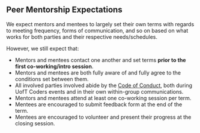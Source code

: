 
## Peer Mentorship Expectations

We expect mentors and mentees to largely set their own terms
with regards to meeting frequency, forms of communication, and so on
based on what works for both parties and their respective needs/schedules.

However, we still expect that:

- Mentors and mentees contact one another and set terms **prior to the first co-working/intro session**.
- Mentors and mentees are both fully aware of and fully agree to the conditions set between them.
- All involved parties involved abide by the [Code of Conduct][conduct], both during UofT Coders events and in their own within-group communications.
- Mentors and mentees attend at least one co-working session per term.
- Mentees are encouraged to submit feedback form at the end of the term.
- Mentees are encouraged to volunteer and present their progress at the closing session.

[conduct]: https://github.com/UofTCoders/peer-mentorship/blob/master/CONDUCT.md
